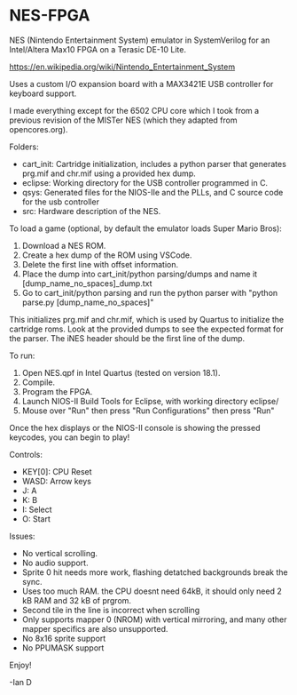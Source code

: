 # NES-FPGA
NES (Nintendo Entertainment System) emulator in SystemVerilog for an Intel/Altera Max10 FPGA on a Terasic DE-10 Lite.

https://en.wikipedia.org/wiki/Nintendo_Entertainment_System

Uses a custom I/O expansion board with a MAX3421E USB controller for keyboard support.

I made everything except for the 6502 CPU core which I took from a previous revision of the MISTer NES (which they adapted from opencores.org).

Folders:
* cart_init: Cartridge initialization, includes a python parser that generates prg.mif and chr.mif using a provided hex dump.
* eclipse: Working directory for the USB controller programmed in C.
* qsys: Generated files for the NIOS-IIe and the PLLs, and C source code for the usb controller
* src: Hardware description of the NES.

To load a game (optional, by default the emulator loads Super Mario Bros):
1. Download a NES ROM.
2. Create a hex dump of the ROM using VSCode. 
3. Delete the first line with offset information.
4. Place the dump into cart_init/python parsing/dumps and name it [dump_name_no_spaces]_dump.txt
5. Go to cart_init/python parsing and run the python parser with "python parse.py [dump_name_no_spaces]"

This initializes prg.mif and chr.mif, which is used by Quartus to initialize the cartridge roms. Look at the provided dumps to see the expected format for the parser. The iNES header should be the first line of the dump.

To run:
1. Open NES.qpf in Intel Quartus (tested on version 18.1).
2. Compile.
3. Program the FPGA.
5. Launch NIOS-II Build Tools for Eclipse, with working directory eclipse/
6. Mouse over "Run" then press "Run Configurations" then press "Run" 

Once the hex displays or the NIOS-II console is showing the pressed keycodes, you can begin to play!

Controls:
- KEY[0]: CPU Reset
- WASD: Arrow keys
- J: A
- K: B
- I: Select
- O: Start

Issues:
- No vertical scrolling.
- No audio support.
- Sprite 0 hit needs more work, flashing detatched backgrounds break the sync.
- Uses too much RAM. the CPU doesnt need 64kB, it should only need 2 kB RAM and 32 kB of prgrom. 
- Second tile in the line is incorrect when scrolling
- Only supports mapper 0 (NROM) with vertical mirroring, and many other mapper specifics are also unsupported.
- No 8x16 sprite support
- No PPUMASK support

Enjoy!

-Ian D
